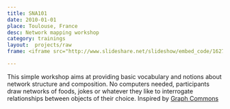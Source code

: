 ```yaml
---
title: SNA101
date: 2010-01-01
place: Toulouse, France
desc: Network mapping workshop
category: trainings
layout:  projects/raw
frame: <iframe src="http://www.slideshare.net/slideshow/embed_code/16273568" width="597" height="486" frameborder="0" marginwidth="0" marginheight="0" scrolling="no" style="border:1px solid #CCC; border-width:1px 1px 0; margin-bottom:5px; max-width: 100%;" allowfullscreen> </iframe>

---
```

This simple workshop aims at providing basic vocabulary and notions about network structure and composition. No computers needed, participants draw networks of foods, jokes or whatever they like to interrogate relationships between objects of their choice. Inspired by [Graph Commons](http://graphcommons.org/)

